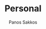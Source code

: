 ---
title: "Personal"
github: https://le4ker.github.io/personal-jekyll-theme/
demo: https://le4ker.github.io/personal-jekyll-theme/
author: Panos Sakkos
ssg:
  - Jekyll
cms:
  - No Cms
---